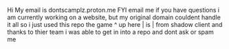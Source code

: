 Hi
My email is dontscamplz.proton.me FYI email me if you have questions
i am currently working on a website, but my original domain couldent handle it all so i just used this repo
the game  ^
up here   |
is        |
from shadow client and thanks to thier team i was able to get in into a repo and dont ask or spam me
